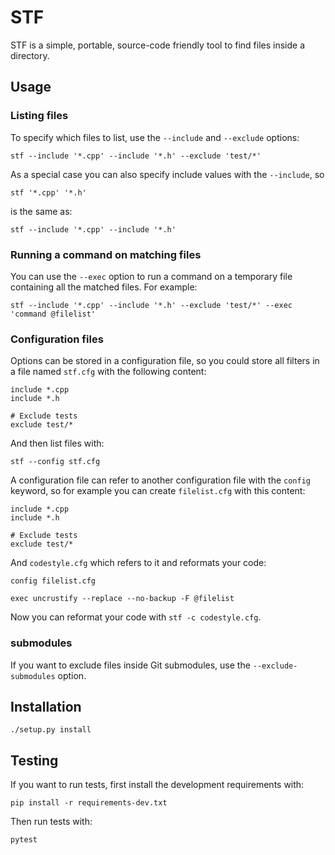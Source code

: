 # STF

STF is a simple, portable, source-code friendly tool to find files inside a
directory.

## Usage

### Listing files

To specify which files to list, use the `--include` and `--exclude` options:

    stf --include '*.cpp' --include '*.h' --exclude 'test/*'

As a special case you can also specify include values with the `--include`, so

    stf '*.cpp' '*.h'

is the same as:

    stf --include '*.cpp' --include '*.h'

### Running a command on matching files

You can use the `--exec` option to run a command on a temporary file containing
all the matched files. For example:

    stf --include '*.cpp' --include '*.h' --exclude 'test/*' --exec 'command @filelist'

### Configuration files

Options can be stored in a configuration file, so you could store all filters
in a file named `stf.cfg` with the following content:

```
include *.cpp
include *.h

# Exclude tests
exclude test/*
```

And then list files with:

    stf --config stf.cfg

A configuration file can refer to another configuration file with the `config`
keyword, so for example you can create `filelist.cfg` with this content:

```
include *.cpp
include *.h

# Exclude tests
exclude test/*
```

And `codestyle.cfg` which refers to it and reformats your code:

```
config filelist.cfg

exec uncrustify --replace --no-backup -F @filelist
```

Now you can reformat your code with `stf -c codestyle.cfg`.

### submodules

If you want to exclude files inside Git submodules, use the
`--exclude-submodules` option.

## Installation

    ./setup.py install

## Testing

If you want to run tests, first install the development requirements with:

    pip install -r requirements-dev.txt

Then run tests with:

    pytest
